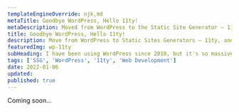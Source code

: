 ```yaml
---
templateEngineOverride: njk,md
metaTitle: Goodbye WordPress, Hello 11ty! 
metaDescription: Moved from WordPress to the Static Site Generator — 11ty.
title: Goodbye WordPress, Hello 11ty! 
description: Move from WordPress to Static Sites Generators — 11ty, and others.
featuredImg: wp-11ty
subHeading: I have been using WordPress since 2010, but it's so massive I could never get away from it, until now.
tags: ['SSG', 'WordPress', '11ty', 'Web Development']
date: 2022-01-06
updated:
published: true
---
```


<div class="col-start-3 col-end-9">

Coming soon...

</div>
